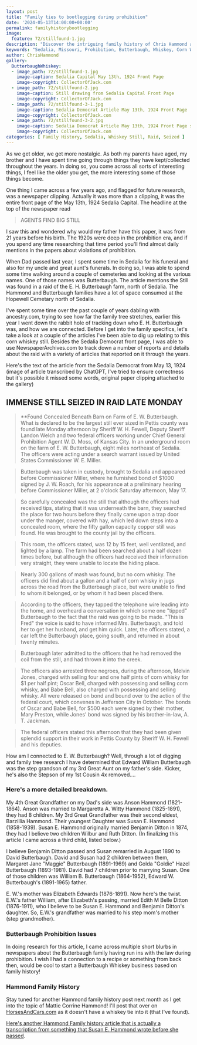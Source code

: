 ```yaml
---
layout: post
title: "Family ties to bootlegging during prohibition"
date: '2024-05-13T14:00:00+00:00'
permalink: familyhistorybootlegging
image:
  feature: 72/stillfound-1.jpg
description: "Discover the intriguing family history of Chris Hammond as he delves into his ancestral ties to the prohibition-era bootlegging on his blog. Uncover the story of the Butterbaugh farm raid in 1924, the largest still seizure in Pettis County, and explore the Hammond family’s complex genealogy. Join Chris on a nostalgic journey through time, piecing together a legacy intertwined with whiskey and the law. "
keywords: "Sedalia, Missouri, Prohibition, Butterbaugh, Whiskey, Corn Whiskey, Still"
author: ChrisHammond
gallery:
  ButterbaughWhiskey:
  - image_path: 72/stillfound-1.jpg
    image-caption: Sedalia Capital May 13th, 1924 Front Page
    image-copyright: CollectorOfJack.com
  - image_path: 72/stillfound-2.jpg
    image-caption: Still drawing from Sedalia Capital Front Page
    image-copyright: CollectorOfJack.com
  - image_path: 72/stillfound-3-1.jpg
    image-caption: Sedalia Democrat Article May 13th, 1924 Front Page
    image-copyright: CollectorOfJack.com
  - image_path: 72/stillfound-3-2.jpg
    image-caption: Sedalia Democrat Article May 13th, 1924 Front Page second half
    image-copyright: CollectorOfJack.com
categories: [ Family History, Sedalia, Whiskey Still, Raid, Seized ]
---
```

As we get older, we get more nostalgic. As both my parents have aged, my brother and I have spent time going through things they have kept/collected throughout the years. In doing so, you come across all sorts of interesting things, I feel like the older you get, the more interesting some of those things become.

One thing I came across a few years ago, and flagged for future research, was a newspaper clipping. Actually it was more than a clipping, it was the entire front page of the May 13th, 1924 Sedalia Capital. The headline at the top of the newspaper read

> AGENTS FIND BIG STILL

I saw this and wondered why would my father have this paper, it was from 21 years before his birth. The 1920s were deep in the prohibition era, and if you spend any time researching that time period you'll find almost daily mentions in the papers about violations of prohibition.

When Dad passed last year, I spent some time in Sedalia for his funeral and also for my uncle and great aunt's funerals. In doing so, I was able to spend some time walking around a couple of cemeteries and looking at the various names. One of those names was Butterbaugh. The article mentions the Still was found in a raid of the E. H. Butterbaugh farm, north of Sedalia. The Hammond and Butterbaugh families have a lot of space consumed at the Hopewell Cemetary north of Sedalia.

I've spent some time over the past couple of years dabling with ancestry.com, trying to see how far the family tree stretches, earlier this year I went down the rabbit hole of tracking down who E. H. Butterbaugh was, and how we are connected. Before I get into the family specifics, let's take a look at a couple of the articles I've been able to dig up relating to this corn whiskey still. Besides the Sedalia Democrat front page, I was able to use NewspaperArchives.com to track down a number of reports and details about the raid with a variety of articles that reported on it through the years. 

Here's the text of the article from the Sedalia Democrat from May 13, 1924 (image of article transcribed by ChatGPT, I've tried to ensure correctness but it's possible it missed some words, original paper clipping attached to the gallery)

##  IMMENSE STILL SEIZED IN RAID LATE MONDAY

> **Found Concealed Beneath Barn on Farm of E. W. Butterbaugh.
> What is declared to be the largest still ever sized in Pettis county was found late Monday afternoon by Sheriff W. H. Fewell, Deputy Sheriff Landon Welch and two federal officers working under Chief General Prohibition Agent W. D. Moss, of Kansas City. In an underground room on the farm of E. W. Butterbaugh, eight miles northeast of Sedalia. The officers were acting under a search warrant issued by United States Commissioner W. E. Miller.

> Butterbaugh was taken in custody, brought to Sedalia and appeared before Commissioner Miller, where he furnished bond of $1000 signed by J. W. Roach, for his appearance at a preliminary hearing before Commissioner Miller, at 2 o'clock Saturday afternoon, May 17.

> So carefully concealed was the still that although the officers had received tips, stating that it was underneath the barn, they searched the place for two hours before they finally came upon a trap door under the manger, covered with hay, which led down steps into a concealed room, where the fifty gallon capacity copper still was found. He was brought to the county jail by the officers.

> This room, the officers stated, was 12 by 15 feet, well ventilated, and lighted by a lamp. The farm had been searched about a half dozen times before, but although the officers had received their information very straight, they were unable to locate the hiding place.

> Nearly 300 gallons of mash was found, but no corn whisky. The officers did find about a gallon and a half of corn whisky in jugs across the road from the Butterbaugh place, but were unable to find to whom it belonged, or by whom it had been placed there.

> According to the officers, they tapped the telephone wire leading into the home, and overheard a conversation in which some one "tipped" Butterbaugh to the fact that the raid was going to be made. "This is Fred" the voice is said to have informed Mrs. Butterbaugh, and told her to get her husband, and get him quick. Later, the officers stated, a car left the Butterbaugh place, going south, and returned in about twenty minutes.

> Butterbaugh later admitted to the officers that he had removed the coil from the still, and had thrown it into the creek.

> The officers also arrested three negroes, during the afternoon, Melvin Jones, charged with selling four and one half pints of corn whisky for $1 per half pint; Oscar Bell, charged with possessing and selling corn whisky, and Babe Bell, also charged with possessing and selling whisky. All were released on bond and bound over to the action of the federal court, which convenes in Jefferson City in October. The bonds of Oscar and Babe Bell, for $500 each were signed by their mother, Mary Preston, while Jones' bond was signed by his brother-in-law, A. T. Jackman.

> The federal officers stated this afternoon that they had been given splendid support in their work in Pettis County by Sheriff W. H. Fewell and his deputies.

How am I connected to E. W. Butterbaugh? Well, through a lot of digging and family tree research I have determined that Edward William Butterbaugh was the step grandson of my 3rd Great Aunt on my father's side. Kicker, he's also the Stepson of my 1st Cousin 4x removed....

### Here's a more detailed breakdown.

My 4th Great Grandfather on my Dad's side was Anson Hammond (1821-1864). Anson was married to Margaretta A. Witty Hammond (1825-1891), they had 8 children. My 3rd Great Grandfather was their second eldest, Barzillia Hammond. Their youngest Daughter was Susan E. Hammond (1858-1939). Susan E. Hammond originally married Benjamin Ditton in 1874, they had I believe two children Wilbur and Ruth Ditton.  (In finalizing this article I came across a third child, listed below.)

I believe Benjamin Ditton passed and Susan remarried in August 1890 to David Butterbaugh. David and Susan had 2 children between them, Margaret Jane "Maggie" Butterbaugh (1891-1969) and Golda "Goldie" Hazel Butterbaugh (1893-1981). David had 7 children prior to marrying Susan. One of those children was William B. Butterbaugh (1864-1952), Edward W. Butterbaugh's (1891-1965) father. 

E. W.'s mother was Elizabeth Edwards (1876-1891). Now here's the twist. E.W.'s father William, after Elizabeth's passing, married Edith M Belle Ditton (1876-1911), who I believe to be Susan E. Hammond and Benjamin Ditton's daughter. So, E.W.'s grandfather was married to his step mom's mother (step grandmother). 


### Butterbaugh Prohibition Issues
In doing research for this article, I came across multiple short blurbs in newspapers about the Butterbaugh family having run ins with the law during prohibition. I wish I had a connection to a recipe or something from back then, would be cool to start a Butterbaugh Whiskey business based on family history! 

### Hammond Family History
Stay tuned for another Hammond family history post next month as I get into the topic of Mattie Corrine Hammond! I'll post that over on [HorsesAndCars.com](https://www.horsesandcars.com) as it doesn't have a whiskey tie into it (that I've found).

[Here's another Hammond Family history article that is actually a transcription from something that Susan E. Hammond wrote before she passed](https://www.horsesandcars.com/hammond-family-history-1800s).


